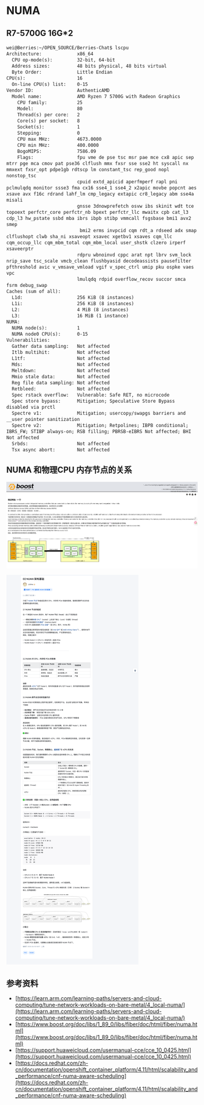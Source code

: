 # NUMA


## R7-5700G 16G*2
```shell
wei@Berries:~/OPEN_SOURCE/Berries-Chat$ lscpu 
Architecture:             x86_64
  CPU op-mode(s):         32-bit, 64-bit
  Address sizes:          48 bits physical, 48 bits virtual
  Byte Order:             Little Endian
CPU(s):                   16
  On-line CPU(s) list:    0-15
Vendor ID:                AuthenticAMD
  Model name:             AMD Ryzen 7 5700G with Radeon Graphics
    CPU family:           25
    Model:                80
    Thread(s) per core:   2
    Core(s) per socket:   8
    Socket(s):            1
    Stepping:             0
    CPU max MHz:          4673.0000
    CPU min MHz:          400.0000
    BogoMIPS:             7586.09
    Flags:                fpu vme de pse tsc msr pae mce cx8 apic sep mtrr pge mca cmov pat pse36 clflush mmx fxsr sse sse2 ht syscall nx mmxext fxsr_opt pdpe1gb rdtscp lm constant_tsc rep_good nopl nonstop_tsc 
                          cpuid extd_apicid aperfmperf rapl pni pclmulqdq monitor ssse3 fma cx16 sse4_1 sse4_2 x2apic movbe popcnt aes xsave avx f16c rdrand lahf_lm cmp_legacy extapic cr8_legacy abm sse4a misali
                          gnsse 3dnowprefetch osvw ibs skinit wdt tce topoext perfctr_core perfctr_nb bpext perfctr_llc mwaitx cpb cat_l3 cdp_l3 hw_pstate ssbd mba ibrs ibpb stibp vmmcall fsgsbase bmi1 avx2 smep
                           bmi2 erms invpcid cqm rdt_a rdseed adx smap clflushopt clwb sha_ni xsaveopt xsavec xgetbv1 xsaves cqm_llc cqm_occup_llc cqm_mbm_total cqm_mbm_local user_shstk clzero irperf xsaveerptr 
                          rdpru wbnoinvd cppc arat npt lbrv svm_lock nrip_save tsc_scale vmcb_clean flushbyasid decodeassists pausefilter pfthreshold avic v_vmsave_vmload vgif v_spec_ctrl umip pku ospke vaes vpc
                          lmulqdq rdpid overflow_recov succor smca fsrm debug_swap
Caches (sum of all):      
  L1d:                    256 KiB (8 instances)
  L1i:                    256 KiB (8 instances)
  L2:                     4 MiB (8 instances)
  L3:                     16 MiB (1 instance)
NUMA:                     
  NUMA node(s):           1
  NUMA node0 CPU(s):      0-15
Vulnerabilities:          
  Gather data sampling:   Not affected
  Itlb multihit:          Not affected
  L1tf:                   Not affected
  Mds:                    Not affected
  Meltdown:               Not affected
  Mmio stale data:        Not affected
  Reg file data sampling: Not affected
  Retbleed:               Not affected
  Spec rstack overflow:   Vulnerable: Safe RET, no microcode
  Spec store bypass:      Mitigation; Speculative Store Bypass disabled via prctl
  Spectre v1:             Mitigation; usercopy/swapgs barriers and __user pointer sanitization
  Spectre v2:             Mitigation; Retpolines; IBPB conditional; IBRS_FW; STIBP always-on; RSB filling; PBRSB-eIBRS Not affected; BHI Not affected
  Srbds:                  Not affected
  Tsx async abort:        Not affected

```



## NUMA 和物理CPU 内存节点的关系
![NUMA](./999.IMGS/Screenshot%202025-09-12%20at%2008-03-39%20一个%20---%20NUMA.png)

![NUMS](./999.IMGS/Screenshot_2025-09-12NUMA.png)


## 参考资料
- [https://learn.arm.com/learning-paths/servers-and-cloud-computing/tune-network-workloads-on-bare-metal/4_local-numa/](https://learn.arm.com/learning-paths/servers-and-cloud-computing/tune-network-workloads-on-bare-metal/4_local-numa/)
- [https://www.boost.org/doc/libs/1_89_0/libs/fiber/doc/html/fiber/numa.html](https://www.boost.org/doc/libs/1_89_0/libs/fiber/doc/html/fiber/numa.html)
- [https://support.huaweicloud.com/usermanual-cce/cce_10_0425.html](https://support.huaweicloud.com/usermanual-cce/cce_10_0425.html)
- [https://docs.redhat.com/zh-cn/documentation/openshift_container_platform/4.11/html/scalability_and_performance/cnf-numa-aware-scheduling](https://docs.redhat.com/zh-cn/documentation/openshift_container_platform/4.11/html/scalability_and_performance/cnf-numa-aware-scheduling)
